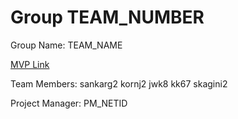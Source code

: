# Group TEAM_NUMBER
Group Name: TEAM_NAME

[MVP Link](https://docs.google.com/document/d/1f2FJLiOlFoJAz0X8VsyhrV9tFYMryYkuoXx1Yi4FcsY/edit)

Team Members: sankarg2 kornj2 jwk8 kk67 skagini2

Project Manager: PM_NETID
